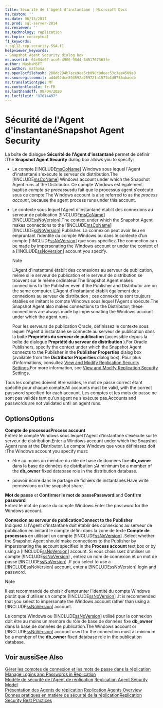 ```yaml
---
title: Sécurité de l’Agent d’instantané | Microsoft Docs
ms.custom: ''
ms.date: 06/13/2017
ms.prod: sql-server-2014
ms.reviewer: ''
ms.technology: replication
ms.topic: conceptual
f1_keywords:
- sql12.rep.security.SSA.f1
helpviewer_keywords:
- Snapshot Agent Security dialog box
ms.assetid: 64e84c67-acc6-4906-98d4-3451767363fe
author: MashaMSFT
ms.author: mathoma
ms.openlocfilehash: 288dc294b7ace9ea5cb098c8deec53c3ae4569a8
ms.sourcegitcommit: ad4d92dce894592a259721a1571b1d8736abacdb
ms.translationtype: MT
ms.contentlocale: fr-FR
ms.lasthandoff: 08/04/2020
ms.locfileid: "87614497"
---
```

# <a name="snapshot-agent-security"></a><span data-ttu-id="b8039-102">Sécurité de l'Agent d'instantané</span><span class="sxs-lookup"><span data-stu-id="b8039-102">Snapshot Agent Security</span></span>
  <span data-ttu-id="b8039-103">La boîte de dialogue **Sécurité de l'Agent d'instantané** permet de définir :</span><span class="sxs-lookup"><span data-stu-id="b8039-103">The **Snapshot Agent Security** dialog box allows you to specify:</span></span>  
  
-   <span data-ttu-id="b8039-104">Le compte [!INCLUDE[msCoName](../../includes/msconame-md.md)] Windows sous lequel l'Agent d'instantané s'exécute le serveur de distribution.</span><span class="sxs-lookup"><span data-stu-id="b8039-104">The [!INCLUDE[msCoName](../../includes/msconame-md.md)] Windows account under which the Snapshot Agent runs at the Distributor.</span></span> <span data-ttu-id="b8039-105">Ce compte Windows est également baptisé *compte de processus*du fait que le processus agent s'exécute sous ce compte.</span><span class="sxs-lookup"><span data-stu-id="b8039-105">The Windows account is also referred to as the *process account*, because the agent process runs under this account.</span></span>  
  
-   <span data-ttu-id="b8039-106">Le contexte sous lequel l’Agent d’instantané établit des connexions au serveur de publication [!INCLUDE[msCoName](../../includes/msconame-md.md)] [!INCLUDE[ssNoVersion](../../includes/ssnoversion-md.md)].</span><span class="sxs-lookup"><span data-stu-id="b8039-106">The context under which the Snapshot Agent makes connections to the [!INCLUDE[msCoName](../../includes/msconame-md.md)] [!INCLUDE[ssNoVersion](../../includes/ssnoversion-md.md)] Publisher.</span></span> <span data-ttu-id="b8039-107">La connexion peut avoir lieu en empruntant l'identité du compte Windows ou dans le contexte d'un compte [!INCLUDE[ssNoVersion](../../includes/ssnoversion-md.md)] que vous spécifiez.</span><span class="sxs-lookup"><span data-stu-id="b8039-107">The connection can be made by impersonating the Windows account or under the context of a [!INCLUDE[ssNoVersion](../../includes/ssnoversion-md.md)] account you specify.</span></span>  
  
    > [!NOTE]  
    >  <span data-ttu-id="b8039-108">L'Agent d'instantané établit des connexions au serveur de publication, même si le serveur de publication et le serveur de distribution se trouvent sur le même ordinateur.</span><span class="sxs-lookup"><span data-stu-id="b8039-108">The Snapshot Agent makes connections to the Publisher even if the Publisher and Distributor are on the same computer.</span></span> <span data-ttu-id="b8039-109">L'Agent d'instantané établit également des connexions au serveur de distribution ; ces connexions sont toujours établies en imitant le compte Windows sous lequel l'Agent s'exécute.</span><span class="sxs-lookup"><span data-stu-id="b8039-109">The Snapshot Agent also makes connections to the Distributor; these connections are always made by impersonating the Windows account under which the agent runs.</span></span>  
  
     <span data-ttu-id="b8039-110">Pour les serveurs de publication Oracle, définissez le contexte sous lequel l'Agent d'instantané se connecte au serveur de publication dans la boîte **Propriétés du serveur de publication** (accessible depuis la boîte de dialogue **Propriété du serveur de distribution** ).</span><span class="sxs-lookup"><span data-stu-id="b8039-110">For Oracle Publishers, specify the context under which the Snapshot Agent connects to the Publisher in the **Publisher Properties** dialog box (available from the **Distributor Properties** dialog box).</span></span> <span data-ttu-id="b8039-111">Pour plus d’informations, consultez [View and Modify Replication Security Settings](security/view-and-modify-replication-security-settings.md).</span><span class="sxs-lookup"><span data-stu-id="b8039-111">For more information, see [View and Modify Replication Security Settings](security/view-and-modify-replication-security-settings.md).</span></span>  
  
 <span data-ttu-id="b8039-112">Tous les comptes doivent être valides, le mot de passe correct étant spécifié pour chaque compte.</span><span class="sxs-lookup"><span data-stu-id="b8039-112">All accounts must be valid, with the correct password specified for each account.</span></span> <span data-ttu-id="b8039-113">Les comptes et les mots de passe ne sont pas validés tant qu'un agent ne s'exécute pas.</span><span class="sxs-lookup"><span data-stu-id="b8039-113">Accounts and passwords are not validated until an agent runs.</span></span>  
  
## <a name="options"></a><span data-ttu-id="b8039-114">Options</span><span class="sxs-lookup"><span data-stu-id="b8039-114">Options</span></span>  
 <span data-ttu-id="b8039-115">**Compte de processus**</span><span class="sxs-lookup"><span data-stu-id="b8039-115">**Process account**</span></span>  
 <span data-ttu-id="b8039-116">Entrez le compte Windows sous lequel l'Agent d'instantané s'exécute sur le serveur de distribution.</span><span class="sxs-lookup"><span data-stu-id="b8039-116">Enter a Windows account under which the Snapshot Agent runs at the Distributor.</span></span> <span data-ttu-id="b8039-117">Le compte Windows que vous définissez doit :</span><span class="sxs-lookup"><span data-stu-id="b8039-117">The Windows account you specify must:</span></span>  
  
-   <span data-ttu-id="b8039-118">être au moins un membre du rôle de base de données fixe **db_owner** dans la base de données de distribution ;</span><span class="sxs-lookup"><span data-stu-id="b8039-118">At minimum be a member of the **db_owner** fixed database role in the distribution database.</span></span>  
  
-   <span data-ttu-id="b8039-119">pouvoir écrire dans le partage de fichiers de instantanés.</span><span class="sxs-lookup"><span data-stu-id="b8039-119">Have write permissions on the snapshot share.</span></span>  
  
 <span data-ttu-id="b8039-120">**Mot de passe** et **Confirmer le mot de passe**</span><span class="sxs-lookup"><span data-stu-id="b8039-120">**Password** and **Confirm password**</span></span>  
 <span data-ttu-id="b8039-121">Entrez le mot de passe du compte Windows.</span><span class="sxs-lookup"><span data-stu-id="b8039-121">Enter the password for the Windows account.</span></span>  
  
 <span data-ttu-id="b8039-122">**Connexion au serveur de publication**</span><span class="sxs-lookup"><span data-stu-id="b8039-122">**Connect to the Publisher**</span></span>  
 <span data-ttu-id="b8039-123">Indiquez si l'Agent d'instantané doit établir des connexions au serveur de publication en imitant le compte défini dans la zone de texte **Compte de processus** en utilisant un compte [!INCLUDE[ssNoVersion](../../includes/ssnoversion-md.md)] .</span><span class="sxs-lookup"><span data-stu-id="b8039-123">Select whether the Snapshot Agent should make connections to the Publisher by impersonating the account specified in the **Process account** text box or by using a [!INCLUDE[ssNoVersion](../../includes/ssnoversion-md.md)] account.</span></span> <span data-ttu-id="b8039-124">Si vous choisissez d'utiliser un compte [!INCLUDE[ssNoVersion](../../includes/ssnoversion-md.md)] , entrez un nom de connexion et un mot de passe [!INCLUDE[ssNoVersion](../../includes/ssnoversion-md.md)] .</span><span class="sxs-lookup"><span data-stu-id="b8039-124">If you select to use a [!INCLUDE[ssNoVersion](../../includes/ssnoversion-md.md)] account, enter a [!INCLUDE[ssNoVersion](../../includes/ssnoversion-md.md)] login and password.</span></span>  
  
> [!NOTE]  
>  <span data-ttu-id="b8039-125">Il est recommandé de choisir d'emprunter l'identité du compte Windows plutôt que d'utiliser un compte [!INCLUDE[ssNoVersion](../../includes/ssnoversion-md.md)] .</span><span class="sxs-lookup"><span data-stu-id="b8039-125">It is recommended that you select to impersonate the Windows account rather than using a [!INCLUDE[ssNoVersion](../../includes/ssnoversion-md.md)] account.</span></span>  
  
 <span data-ttu-id="b8039-126">Le compte Windows ou [!INCLUDE[ssNoVersion](../../includes/ssnoversion-md.md)] utilisé pour la connexion doit être au moins un membre du rôle de base de données fixe **db_owner** dans la base de données de publication.</span><span class="sxs-lookup"><span data-stu-id="b8039-126">The Windows account or [!INCLUDE[ssNoVersion](../../includes/ssnoversion-md.md)] account used for the connection must at minimum be a member of the **db_owner** fixed database role in the publication database.</span></span>  
  
## <a name="see-also"></a><span data-ttu-id="b8039-127">Voir aussi</span><span class="sxs-lookup"><span data-stu-id="b8039-127">See Also</span></span>  
 <span data-ttu-id="b8039-128">[Gérer les comptes de connexion et les mots de passe dans la réplication](security/identity-and-access-control-replication.md#manage-logins-and-passwords-in-replication) </span><span class="sxs-lookup"><span data-stu-id="b8039-128">[Manage Logins and Passwords in Replication](security/identity-and-access-control-replication.md#manage-logins-and-passwords-in-replication) </span></span>  
 <span data-ttu-id="b8039-129">[Modèle de sécurité de l’Agent de réplication](security/replication-agent-security-model.md) </span><span class="sxs-lookup"><span data-stu-id="b8039-129">[Replication Agent Security Model](security/replication-agent-security-model.md) </span></span>  
 <span data-ttu-id="b8039-130">[Présentation des Agents de réplication](agents/replication-agents-overview.md) </span><span class="sxs-lookup"><span data-stu-id="b8039-130">[Replication Agents Overview](agents/replication-agents-overview.md) </span></span>  
 [<span data-ttu-id="b8039-131">Bonnes pratiques en matière de sécurité de la réplication</span><span class="sxs-lookup"><span data-stu-id="b8039-131">Replication Security Best Practices</span></span>](security/replication-security-best-practices.md)  
  
  
